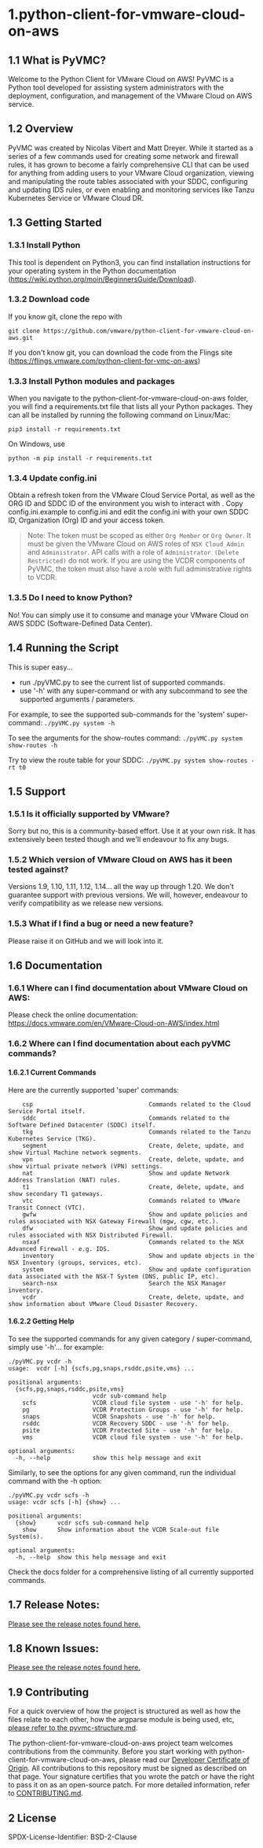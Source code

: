 # 1.python-client-for-vmware-cloud-on-aws

## 1.1 What is PyVMC?
Welcome to the Python Client for VMware Cloud on AWS!  PyVMC is a Python tool developed for assisting system administrators with the deployment, configuration, and management of the VMware Cloud on AWS service. 

## 1.2 Overview

PyVMC was created by Nicolas Vibert and Matt Dreyer.  While it started as a series of a few commands used for creating some network and firewall rules, it has grown to become a fairly comprehensive CLI that can be used for anything from adding users to your VMware Cloud organization, viewing and manipulating the route tables associated with your SDDC, configuring and updating IDS rules, or even enabling and monitoring services like Tanzu Kubernetes Service or VMware Cloud DR.

## 1.3 Getting Started

### 1.3.1 Install Python
This tool is dependent on Python3, you can find installation instructions for your operating system in the Python documentation (https://wiki.python.org/moin/BeginnersGuide/Download).

### 1.3.2 Download code
If you know git, clone the repo with

```git clone https://github.com/vmware/python-client-for-vmware-cloud-on-aws.git ```

If you don't know git, you can download the code from the Flings site (https://flings.vmware.com/python-client-for-vmc-on-aws)

### 1.3.3 Install Python modules and packages
When you navigate to the python-client-for-vmware-cloud-on-aws folder, you will find a requirements.txt file that lists all your Python packages. They can all be installed by running the following command on Linux/Mac:

```pip3 install -r requirements.txt```

On Windows, use

```python -m pip install -r requirements.txt```


### 1.3.4 Update config.ini
Obtain a refresh token from the VMware Cloud Service Portal, as well as the ORG ID and SDDC  ID of the environment you wish to interact with .  Copy config.ini.example to config.ini and edit the config.ini with your own SDDC ID, Organization (Org) ID and your access token.

> Note: The token must be scoped as either `Org Member` or `Org Owner`. It must be given the VMware Cloud on AWS roles of `NSX Cloud Admin` and `Administrator`.  API calls with a role of `Administrator (Delete Restricted)` do not work. If you are using the VCDR components of PyVMC, the token must also have a role with full administrative rights to VCDR.

### 1.3.5 Do I need to know Python?
No! You can simply use it to consume and manage your VMware Cloud on AWS SDDC (Software-Defined Data Center). 

## 1.4 Running the Script
This is super easy...
- run ./pyVMC.py to see the current list of supported commands.
- use '-h' with any super-command or with any subcommand to see the supported arguments / parameters.


For example, to see the supported sub-commands for the 'system' super-command:
```./pyVMC.py system -h ```

To see the arguments for the show-routes command:
``` ./pyVMC.py system show-routes -h ```

Try to view the route table for your SDDC:
``` ./pyVMC.py system show-routes -rt t0 ```


## 1.5 Support 

### 1.5.1 Is it officially supported by VMware?
Sorry but no, this is a community-based effort. Use it at your own risk. It has extensively been tested though and we'll endeavour to fix any bugs.

### 1.5.2 Which version of VMware Cloud on AWS has it been tested against?
Versions 1.9, 1.10, 1.11, 1.12, 1.14... all the way up through 1.20. We don't guarantee support with previous versions. 
We will, however, endeavour to verify compatibility as we release new versions.

### 1.5.3 What if I find a bug or need a new feature?
Please raise it on GitHub and we will look into it.

## 1.6 Documentation

### 1.6.1  Where can I find documentation about VMware Cloud on AWS:
Please check the online documentation:
https://docs.vmware.com/en/VMware-Cloud-on-AWS/index.html

### 1.6.2 Where can I find documentation about each pyVMC commands?

#### 1.6.2.1 Current Commands
Here are the currently supported 'super' commands:
```shell
    csp                                 Commands related to the Cloud Service Portal itself.
    sddc                                Commands related to the Software Defined Datacenter (SDDC) itself.
    tkg                                 Commands related to the Tanzu Kubernetes Service (TKG).
    segment                             Create, delete, update, and show Virtual Machine network segments.
    vpn                                 Create, delete, update, and show virtual private network (VPN) settings.
    nat                                 Show and update Network Address Translation (NAT) rules.
    t1                                  Create, delete, update, and show secondary T1 gateways.
    vtc                                 Commands related to VMware Transit Connect (VTC).
    gwfw                                Show and update policies and rules associated with NSX Gateway Firewall (mgw, cgw, etc.).
    dfw                                 Show and update policies and rules associated with NSX Distributed Firewall.
    nsxaf                               Commands related to the NSX Advanced Firewall - e.g. IDS.
    inventory                           Show and update objects in the NSX Inventory (groups, services, etc).
    system                              Show and update configuration data associated with the NSX-T System (DNS, public IP, etc).
    search-nsx                          Search the NSX Manager inventory.
    vcdr                                Create, delete, update, and show information about VMware Cloud Disaster Recovery.
```

#### 1.6.2.2 Getting Help

To see the supported commands for any given category / super-command, simply use '-h'... for example:

```shell
./pyVMC.py vcdr -h
usage:  vcdr [-h] {scfs,pg,snaps,rsddc,psite,vms} ...

positional arguments:
  {scfs,pg,snaps,rsddc,psite,vms}
                        vcdr sub-command help
    scfs                VCDR cloud file system - use '-h' for help.
    pg                  VCDR Protection Groups - use '-h' for help.
    snaps               VCDR Snapshots - use '-h' for help.
    rsddc               VCDR Recovery SDDC - use '-h' for help.
    psite               VCDR Protected Site - use '-h' for help.
    vms                 VCDR cloud file system - use '-h' for help.

optional arguments:
  -h, --help            show this help message and exit
```

Similarly, to see the options for any given command, run the individual command with the -h option:

```shell
./pyVMC.py vcdr scfs -h               
usage: vcdr scfs [-h] {show} ...

positional arguments:
  {show}      vcdr scfs sub-command help
    show      Show information about the VCDR Scale-out file System(s).

optional arguments:
  -h, --help  show this help message and exit
```


Check the docs folder for a comprehensive listing of all currently supported commands.

## 1.7 Release Notes:

[Please see the release notes found here.](docs/release-notes.md)

## 1.8 Known Issues:

[Please see the release notes found here.](docs/release-notes.md)

## 1.9 Contributing

For a quick overview of how the project is structured as well as how the files relate to each other, how the argparse module is being used, etc, [please refer to the pyvmc-structure.md](docs/pyvmc-structure.md).

The python-client-for-vmware-cloud-on-aws project team welcomes contributions from the community. Before you start working with python-client-for-vmware-cloud-on-aws, please
read our [Developer Certificate of Origin](https://cla.vmware.com/dco). All contributions to this repository must be
signed as described on that page. Your signature certifies that you wrote the patch or have the right to pass it on
as an open-source patch. For more detailed information, refer to [CONTRIBUTING.md](CONTRIBUTING.md).

## 2 License

SPDX-License-Identifier: BSD-2-Clause
